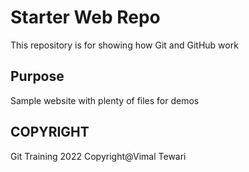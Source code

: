 # Starter Web Repo

This repository is for showing how Git and GitHub work

## Purpose

Sample website with plenty of files for demos

## COPYRIGHT
Git Training 2022 Copyright@Vimal Tewari
